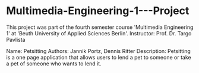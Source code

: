 # Multimedia-Engineering-1---Project
This project was part of the fourth semester course 'Multimedia Engineering 1' at 'Beuth University of Applied Sciences Berlin'.
Instructor: Prof. Dr. Targo Pavlista

Name: Petsitting
Authors: Jannik Portz, Dennis Ritter
Description: Petsitting is a one page application that allows users to lend a pet to someone or take a pet of someone who wants to lend it.

